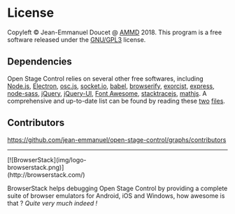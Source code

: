 # License

Copyleft © Jean-Emmanuel Doucet @ [AMMD](http://ammd.net) 2018.
This program is a free software released under the [GNU/GPL3](ttps://github.com/jean-emmanuel/open-stage-control/blob/master/LICENSE) license.

## Dependencies


Open Stage Control relies on several other free softwares, including [Node.js](https://nodejs.org/), [Electron](http://electron.atom.io/), [osc.js](https://github.com/colinbdclark/osc.js), [socket.io](http://socket.io), [babel](http://babeljs.io/), [browserify](http://browserify.org), [exorcist](https://github.com/thlorenz/exorcist), [express](http://expressjs.com), [node-sass](https://github.com/sass/node-sass), [jQuery](http://jquery.com/), [jQuery-UI](http://jqueryui.com/), [Font Awesome](http://fontawesome.io/), [stacktracejs](stacktracejs.com), [mathjs](http://mathjs.org/). A comprehensive and up-to-date list can be found by reading these [two](https://github.com/jean-emmanuel/open-stage-control/blob/master/package.json) [files](https://github.com/jean-emmanuel/open-stage-control/blob/master/app/package.json).

## Contributors

https://github.com/jean-emmanuel/open-stage-control/graphs/contributors

----

 <div style="width:300px">
[![BrowserStack](img/logo-browserstack.png)](http://browserstack.com/)
</div>

BrowserStack helps debugging Open Stage Control by providing a complete suite of browser emulators for Android, iOS and Windows, how awesome is that ? *Quite very much indeed !*
